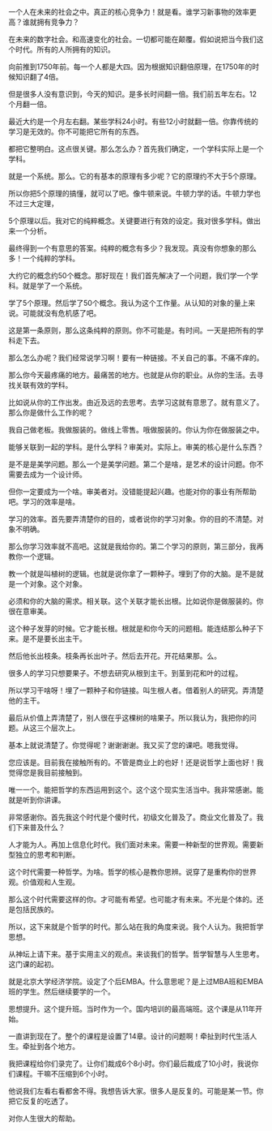 一个人在未来的社会之中。真正的核心竞争力！就是看。谁学习新事物的效率更高？谁就拥有竞争力？

在未来的数字社会。和高速变化的社会。一切都可能在颠覆。假如说把当今我们这个时代。所有的人所拥有的知识。

向前推到1750年前。每一个人都是大四。因为根据知识翻倍原理，在1750年的时候知识翻了4倍。

但是很多人没有意识到，今天的知识。是多长时间翻一倍。我们前五年左右。12个月翻一倍。

最近大约是一个月左右翻。某些学科24小时。有些12小时就翻一倍。你靠传统的学习是无效的。你不可能把它所有的东西。

都把它整明白。这点很关键。那么怎么办？首先我们确定，一个学科实际上是一个学科。

就是一个系统。那么。它的有基本的原理有多少呢？它的原理约不大于5个原理。

所以你把5个原理的搞懂，就可以了吧。像牛顿来说。牛顿力学的话。牛顿力学也不过三大定理，

5个原理以后。我对它的纯粹概念。关键要进行有效的设定。我对很多学科。做出来一个分析。

最终得到一个有意思的答案。纯粹的概念有多少？我发现。真没有你想象的那么多！一个纯粹的学科。

大约它的概念约50个概念。那好现在！我们首先解决了一个问题，我们学一个学科。就是学了一个系统。

学了5个原理。然后学了50个概念。我认为这个工作量。从认知的对象的量上来说。可能就没有危机感了吧。

这是第一条原则，那么这条纯粹的原则。你不可能是。有时间。一天是把所有的学科走下去。

那么怎么办呢？我们经常说学习啊！要有一种链接。不关自己的事。不痛不痒的。

那么你今天最疼痛的地方。最痛苦的地方。也就是从你的职业。从你的生活。去寻找关联有效的学科。

比如说从你的工作出发。由近及远的去思考。去学习这就有意思了。就有意义了。那么你是做什么工作的呢？

我自己做老板。我做服装的。做线上零售。哦做服装的。你认为你在做服装之中。

能够关联到一起的学科。是什么学科？审美对。实际上。审美的核心是什么东西？

是不是是美学问题。那么一个是美学问题。第二个是啥，是艺术的设计问题。你不需要去成为一个设计师。

但你一定要成为一个啥。审美者对。没错能提起兴趣。也能对你的事业有所帮助吧。学习的效率是啥。

学习的效率。首先要弄清楚你的目的，或者说你的学习对象。你的目的不清楚。对象不明确。

那么你学习效率就不高吧。这就是我给你的。第二个学习的原则，第三部分，我再教你一个逻辑。

教一个就是叫植树的逻辑。也就是说你拿了一颗种子。埋到了你的大脑。是不是就是一个对象。这个对象。

必须和你的大脑的需求。相关联。这个关联才能长出根。比如说你是做服装的。你很在意审美。

这个种子发芽的时候。它才能长根。根就是和你今天的问题相。能连结那么种子下来。是不是要长出主干。

然后他长出枝条。枝条再长出叶子。然后去开花。开花结果那。么。

很多人的学习只想要果子。不想去研究从根到主干。到茎到花和叶的过程。

所以学习干啥呀！埋了一颗种子和你链接。叫生根人者。借着别人的研究。弄清楚他的主干。

最后从价值上弄清楚了，别人很在乎这棵树的啥果子。所以我认为，我把你的问题。从这三个层次上。

基本上就说清楚了。你觉得呢？谢谢谢谢。我又买了您的课吧。嗯我觉得。

您应该是。目前我在接触所有的。不管是商业上的也好！还是说哲学上面也好！我觉得您是我目前接触到。

唯一一个。能把哲学的东西运用到这个。这个这个现实生活当中。我非常感谢。能就是听到你讲课。

非常感谢你。首先我这个时代是个傻时代，初级文化普及了。商业文化普及了。我们下来普及什么？

人才能为人。再加上信息化时代。我们面对未来。需要一种新型的世界观。需要新型独立的思考和判断。

这个时代需要一种哲学。为啥。哲学的核心是教你思辨。说穿了是重构你的世界观。价值观和人生观。

那么这个时代需要这样的你。才可能有希望。也可能才有未来。不光是个体的。还是包括民族的。

所以，这下来就是个哲学的时代。那么站在我的角度来说。我个人认为。我把哲学思想。

从神坛上请下来。基于实用主义的观点。来谈我们的哲学。哲学智慧与人生思考。这门课的起初。

就是北京大学经济学院。设定了个后EMBA。什么意思呢？是上过MBA班和EMBA班的学生。然后继续要学的一个。

思想提升。这个提升班。当时作为一个。国内培训的最高端班。这个课是从11年开始。

一直讲到现在了。整个的课程是设置了14章。设计的问题啊！牵扯到时代生活人生。牵扯到各个地方。

我把课程给你们录完了。让你们裁成6个8小时。你们最后裁成了10小时，我说你们课程。干嘛不压缩到6个小时。

他说我们左看右看都舍不得。我想告诉大家。很多人是反复的。可能是某一节。你把它反复的吃透了。

对你人生很大的帮助。